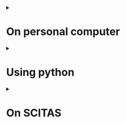 <details close>
<summary><h1>On personal computer</h1></summary>

## Input
![](../images/input.jpg)

## Masking

<details close>
<summary>Terminal command</summary>

```
python demo.py --config-file ../configs/COCO-InstanceSegmentation/mask_rcnn_R_50_FPN_3x.yaml --input ../../input.jpg --output output.jpg --opts MODEL.DEVICE cpu MODEL.WEIGHTS detectron2://COCO-InstanceSegmentation/mask_rcnn_R_50_FPN_3x/137849600/model_final_f10217.pkl
```
</details>

### Mask_rcnn_R_50_FPN_3x

15 instances in 3.19s

![](../images/output_mask_rcnn_R_50_FPN_3x.jpg)

## Detection proposal-based

### Faster_rcnn_R_101_FPN_3x

17 instances in 4.23s

![](../images/output_faster_rcnn_R_101_FPN_3x.jpg)

## Detection proposal-free

### Retinanet_R_101_FPN_3x

13 instances in 3.83s

![](../images/output_retinanet_R_101_FPN_3x.jpg)

## Panoptic detection

### Panoptic_fpn_R_50_3x.yaml

![](../images/output_panoptic_fpn_R_50_3x.jpg)

</details>

<details close>
<summary><h1>Using python</h1></summary>

## Input

![](../images/input_N.jpg)

## Masking

### Mask_rcnn_R_101_FPN_3x

![](../images/output_N_mask_rcnn_R_101_FPN_3x.jpg)

### Mask_rcnn_R_101_C4_3x

![](../images/output_N_mask_rcnn_R_101_C4_3x.jpg)

### Mask_rcnn_R_101_DC5_3x

![](../images/output_N_mask_rcnn_R_101_DC5_3x.jpg)

</details>

<details close>
<summary><h1>On SCITAS</h1></summary>


## Input
![](../images/input.jpg)

## Masking


<details close>
<summary>Details</summary>
detected 15 instances in 0.65s

```
#SBATCH --time=0:10:0
#SBATCH --qos=gpu_free
#SBATCH --gres=gpu:1
#SBATCH --partition=gpu
```
</details>

### Mask_rcnn_R_50_FPN_3x

![](../images/output_S_mask_rcnn_R_50_FPN_3x.jpg)

## Custom dataset

### Single Class Faster_rcnn_R_50_FPN_3x

Used very low iter and LR

![](../images/output_1_faster_rcnn_R_50_FPN_3x.jpg)

### 32 Class Faster_rcnn_R_50_FPN_3x

Used very low iter and LR

![](../images/output_32_faster_rcnn_R_50_FPN_3x.jpg)

### Single Class Mask_rcnn_R_50_FPN_3x

Used LR 0.005 iter 2000

![](../images/output_1_mask_rcnn_R_50_FPN_3x.jpg)

### 32 Class Mask_rcnn_R_50_FPN_3x

Used LR 0.005 iter 2000

![](../images/output_32_mask_rcnn_R_50_FPN_3x.jpg)

### Single Class Mask_rcnn_R_50_FPN_3x

Used LR 0.001 iter 4000

![](../images/output_1_mask_rcnn_R_50_FPN_3x2.jpg)

### 32 Class Mask_rcnn_R_50_FPN_3x

Used LR 0.001 iter 4000

![](../images/output_32_mask_rcnn_R_50_FPN_3x2.jpg)

### 32 Class Mask_rcnn_R_50_FPN_3x Logo Test

Used LR 0.001 iter 4000

![](../images/output_1_mask_rcnn_R_50_FPN_3x_sticker.jpg)


</details>
